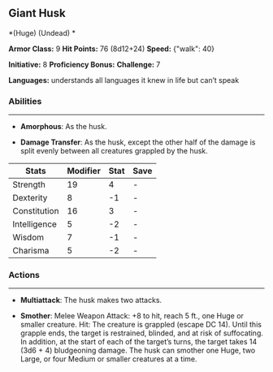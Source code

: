 ## Giant Husk
*(Huge) (Undead) *

**Armor Class:** 9
**Hit Points:** 76 (8d12+24)
**Speed:** {"walk": 40}

**Initiative:** 8
**Proficiency Bonus:**
**Challenge:** 7

**Languages:** understands all languages it knew in life but can’t speak

### Abilities
 --- 
- **Amorphous**: As the husk.

- **Damage Transfer**: As the husk, except the other half of the damage is split evenly between all creatures grappled by the husk.



| Stats | Modifier | Stat | Save
| ---- | ---- | ---- | ---- |
| Strength | 19 | 4 | - |
| Dexterity | 8 | -1 | - |
| Constitution | 16 | 3 | - |
| Intelligence | 5 | -2 | - |
| Wisdom | 7 | -1 | - |
| Charisma | 5 | -2 | - |

### Actions
 --- 
- **Multiattack**: The husk makes two attacks.

- **Smother**: Melee Weapon Attack: +8 to hit, reach 5 ft., one Huge or smaller creature. Hit: The creature is grappled (escape DC 14). Until this grapple ends, the target is restrained, blinded, and at risk of suffocating. In addition, at the start of each of the target’s turns, the target takes 14 (3d6 + 4) bludgeoning damage. The husk can smother one Huge, two Large, or four Medium or smaller creatures at a time.

